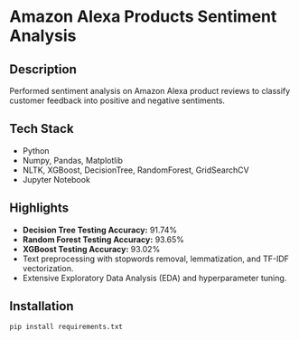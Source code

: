 # Amazon Alexa Products Sentiment Analysis

## Description
Performed sentiment analysis on Amazon Alexa product reviews to classify customer feedback into positive and negative sentiments.

## Tech Stack
- Python
- Numpy, Pandas, Matplotlib
- NLTK, XGBoost, DecisionTree, RandomForest, GridSearchCV
- Jupyter Notebook

## Highlights
- **Decision Tree Testing Accuracy:** 91.74%
- **Random Forest Testing Accuracy:** 93.65%
- **XGBoost Testing Accuracy:** 93.02%
- Text preprocessing with stopwords removal, lemmatization, and TF-IDF vectorization.
- Extensive Exploratory Data Analysis (EDA) and hyperparameter tuning.

## Installation
```bash
pip install requirements.txt
